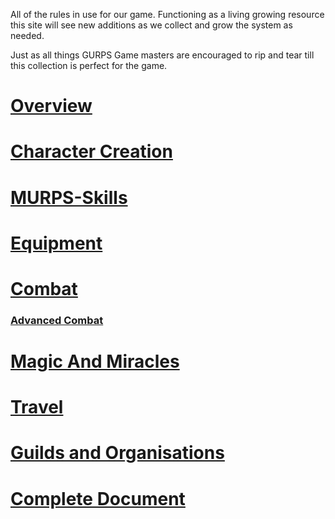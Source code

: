 All of the rules in use for our game. Functioning as a living growing resource this site will see new additions as we collect and grow the system as needed. 

Just as all things GURPS Game masters are encouraged to rip and tear till this collection is perfect for the game.

# [Overview](Overview.md)

# [Character Creation](CharacterCreation.md)

# [MURPS-Skills](MURPS-Skills.md)

# [Equipment](Equipment.md)

# [Combat](Combat.md)
### [Advanced Combat](AdvancedCombat.md)

# [Magic And Miracles](MagicandMiracles.md)

# [Travel](Travel.md)

# [Guilds and Organisations](GuildsandOrganisations.md)

# [Complete Document](CompleteDocument.md)

